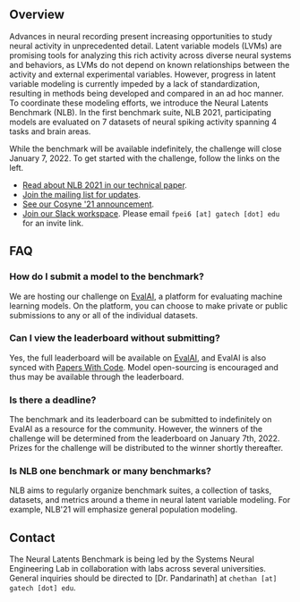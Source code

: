 <!-- <div style="margin-bottom:1em"> -->
<!-- <iframe width="560" height="315" src="https://www.youtube.com/embed/o7dvFLHb5AY" frameborder="0" allow="accelerometer; autoplay; clipboard-write; encrypted-media; gyroscope; picture-in-picture" allowfullscreen></iframe> -->
<!-- </div> -->
## Overview

Advances in neural recording present increasing opportunities to study neural activity in unprecedented detail. Latent variable models (LVMs) are promising tools for analyzing this rich activity across diverse neural systems and behaviors, as LVMs do not depend on known relationships between the activity and external
experimental variables. However, progress in latent variable modeling is currently impeded by a lack of standardization, resulting in methods being developed and compared in an ad hoc manner. To coordinate these modeling efforts, we introduce the Neural Latents Benchmark (NLB). In the first benchmark suite, NLB 2021, participating models are evaluated on 7 datasets of neural spiking activity spanning 4 tasks and brain areas.
<!-- Models should take multi-channel spiking activity as input and produce firing rate estimates as output. Rate estimates should then be submitted to the public challenge hosted on [EvalAI](https://eval.ai/).  -->
While the benchmark will be available indefinitely, the challenge will close January 7, 2022. To get started with the challenge, follow the links on the left.

- [Read about NLB 2021 in our technical paper](http://arxiv.org/abs/2109.04463).
- [Join the mailing list for updates](https://forms.gle/o7BejfJ2S9hqJpM28).
- [See our Cosyne '21 announcement](https://www.youtube.com/watch?v=o7dvFLHb5AY).
- [Join our Slack workspace](https://neurallatents.slack.com). Please email `fpei6 [at] gatech [dot] edu` for an invite link.

## FAQ
### How do I submit a model to the benchmark?
We are hosting our challenge on [EvalAI](https://eval.ai/web/challenges/challenge-page/1256/overview), a platform for evaluating machine learning models. On the platform, you can choose to make private or public submissions to any or all of the individual datasets.

### Can I view the leaderboard without submitting?
Yes, the full leaderboard will be available on [EvalAI](https://eval.ai/web/challenges/challenge-page/1256/leaderboard), and EvalAI is also synced with [Papers With Code](https://paperswithcode.com/). Model open-sourcing is encouraged and thus may be available through the leaderboard.

### Is there a deadline?
The benchmark and its leaderboard can be submitted to indefinitely on EvalAI as a resource for the community. However, the winners of the challenge will be determined from the leaderboard on January 7th, 2022. Prizes for the challenge will be distributed to the winner shortly thereafter.

### Is NLB one benchmark or many benchmarks?
NLB aims to regularly organize benchmark suites, a collection of tasks, datasets, and metrics around a theme in neural latent variable modeling. For example, NLB'21 will emphasize general population modeling.

## Contact
The Neural Latents Benchmark is being led by the Systems Neural Engineering Lab in collaboration with labs across several universities. General inquiries should be directed to [Dr. Pandarinath] at `chethan [at] gatech [dot] edu`.
